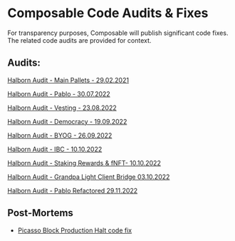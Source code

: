 # Composable Code Audits & Fixes

For transparency purposes, Composable will publish significant code fixes. 
The related code audits are provided for context.

## Audits:

[Halborn Audit - Main Pallets - 29.02.2021](./halborn/audit01-assets-bondedFinance-dutchAuction-oracle-vesting-dexRouter-mosaic.pdf)
   
[Halborn Audit - Pablo - 30.07.2022](./halborn/audit03-pallets-pabloV2.pdf)

[Halborn Audit - Vesting - 23.08.2022](./halborn/audit04-vesting-pallet.pdf)

[Halborn Audit - Democracy - 19.09.2022](./halborn/audit05-democracy-Pallet.pdf)

[Halborn Audit - BYOG - 26.09.2022](./halborn/audit06-byoGas.pdf)

[Halborn Audit - IBC - 10.10.2022](./halborn/audit07-ibc-pallet.pdf)

[Halborn Audit - Staking Rewards & fNFT- 10.10.2022](./halborn/audit08-pallets-stakingRewards-fnft.pdf)

[Halborn Audit - Grandpa Light Client Bridge 03.10.2022](./halborn/audit10-grandpa-light-client-bridge.pdf)

[Halborn Audit - Pablo Refactored 29.11.2022](./halborn/audit09-pablo-refactored.pdf)




## Post-Mortems

- [Picasso Block Production Halt code fix](post-mortems/picasso-block-production-halt-code-fix/README.md)